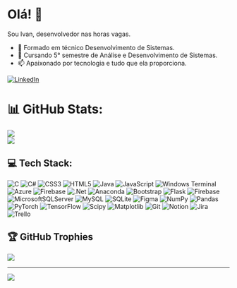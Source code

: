                                  
# Olá! 👋

Sou Ivan, desenvolvedor nas horas vagas.

- 🌱 Formado em técnico Desenvolvimento de Sistemas.
- 🔭 Cursando 5° semestre de Análise e Desenvolvimento de Sistemas.
- 📫 Apaixonado por tecnologia e tudo que ela proporciona.

[![LinkedIn](https://img.shields.io/badge/LinkedIn-%230077B5.svg?logo=linkedin&logoColor=white)](https://linkedin.com/in/www.linkedin.com/in/ivanvilela/)     
          
# 📊 GitHub Stats:
![](https://github-readme-streak-stats.herokuapp.com/?user=ivanvilela&theme=radical&hide_border=false)<br/>
![](https://github-readme-stats.vercel.app/api/top-langs/?username=ivanvilela&theme=radical&hide_border=false&include_all_commits=false&count_private=false&layout=compact)
          
## 💻 Tech Stack:
![C](https://img.shields.io/badge/c-%2300599C.svg?style=for-the-badge&logo=c&logoColor=white) ![C#](https://img.shields.io/badge/c%23-%23239120.svg?style=for-the-badge&logo=csharp&logoColor=white) ![CSS3](https://img.shields.io/badge/css3-%231572B6.svg?style=for-the-badge&logo=css3&logoColor=white) ![HTML5](https://img.shields.io/badge/html5-%23E34F26.svg?style=for-the-badge&logo=html5&logoColor=white) ![Java](https://img.shields.io/badge/java-%23ED8B00.svg?style=for-the-badge&logo=openjdk&logoColor=white) ![JavaScript](https://img.shields.io/badge/javascript-%23323330.svg?style=for-the-badge&logo=javascript&logoColor=%23F7DF1E) ![Windows Terminal](https://img.shields.io/badge/Windows%20Terminal-%234D4D4D.svg?style=for-the-badge&logo=windows-terminal&logoColor=white) ![Azure](https://img.shields.io/badge/azure-%230072C6.svg?style=for-the-badge&logo=microsoftazure&logoColor=white) ![Firebase](https://img.shields.io/badge/firebase-%23039BE5.svg?style=for-the-badge&logo=firebase) ![.Net](https://img.shields.io/badge/.NET-5C2D91?style=for-the-badge&logo=.net&logoColor=white) ![Anaconda](https://img.shields.io/badge/Anaconda-%2344A833.svg?style=for-the-badge&logo=anaconda&logoColor=white) ![Bootstrap](https://img.shields.io/badge/bootstrap-%238511FA.svg?style=for-the-badge&logo=bootstrap&logoColor=white) ![Flask](https://img.shields.io/badge/flask-%23000.svg?style=for-the-badge&logo=flask&logoColor=white) ![Firebase](https://img.shields.io/badge/firebase-a08021?style=for-the-badge&logo=firebase&logoColor=ffcd34) ![MicrosoftSQLServer](https://img.shields.io/badge/Microsoft%20SQL%20Server-CC2927?style=for-the-badge&logo=microsoft%20sql%20server&logoColor=white) ![MySQL](https://img.shields.io/badge/mysql-4479A1.svg?style=for-the-badge&logo=mysql&logoColor=white) ![SQLite](https://img.shields.io/badge/sqlite-%2307405e.svg?style=for-the-badge&logo=sqlite&logoColor=white) ![Figma](https://img.shields.io/badge/figma-%23F24E1E.svg?style=for-the-badge&logo=figma&logoColor=white) ![NumPy](https://img.shields.io/badge/numpy-%23013243.svg?style=for-the-badge&logo=numpy&logoColor=white) ![Pandas](https://img.shields.io/badge/pandas-%23150458.svg?style=for-the-badge&logo=pandas&logoColor=white) ![PyTorch](https://img.shields.io/badge/PyTorch-%23EE4C2C.svg?style=for-the-badge&logo=PyTorch&logoColor=white) ![TensorFlow](https://img.shields.io/badge/TensorFlow-%23FF6F00.svg?style=for-the-badge&logo=TensorFlow&logoColor=white) ![Scipy](https://img.shields.io/badge/SciPy-%230C55A5.svg?style=for-the-badge&logo=scipy&logoColor=%white) ![Matplotlib](https://img.shields.io/badge/Matplotlib-%23ffffff.svg?style=for-the-badge&logo=Matplotlib&logoColor=black) ![Git](https://img.shields.io/badge/git-%23F05033.svg?style=for-the-badge&logo=git&logoColor=white) ![Notion](https://img.shields.io/badge/Notion-%23000000.svg?style=for-the-badge&logo=notion&logoColor=white) ![Jira](https://img.shields.io/badge/jira-%230A0FFF.svg?style=for-the-badge&logo=jira&logoColor=white) ![Trello](https://img.shields.io/badge/Trello-%23026AA7.svg?style=for-the-badge&logo=Trello&logoColor=white)

## 🏆 GitHub Trophies
![](https://github-profile-trophy.vercel.app/?username=ivanvilela&theme=radical&no-frame=false&no-bg=false&margin-w=4)

---
[![](https://visitcount.itsvg.in/api?id=ivanvilela&icon=0&color=2)](https://visitcount.itsvg.in)









<!-- Proudly created with GPRM ( https://gprm.itsvg.in ) 
## Linguagens mais usadas
<img src="https://github-readme-stats.vercel.app/api/top-langs/?username=ivanvilela&layout=compact&langs_count=5&theme=radical" width="300px" />

## Minhas estatísticas do GitHub
<img src="https://github-readme-stats.vercel.app/api?username=ivanvilela&show_icons=true&theme=radical" width="300px" />

## Habilidades

<div style="display: flex; justify-content: space-between;">

  <div>
    <h3>Linguagens</h3>
    <div style="display: flex; align-items: center;">
      <img height="50px" width="50px" src="https://cdn.jsdelivr.net/gh/devicons/devicon@latest/icons/python/python-plain-wordmark.svg" style="margin-right: 10px;" />
      <img height="50px" width="50px" src="https://cdn.jsdelivr.net/gh/devicons/devicon@latest/icons/csharp/csharp-original.svg" style="margin-right: 10px;" />
      <img height="50px" width="50px" src="https://cdn.jsdelivr.net/gh/devicons/devicon@latest/icons/java/java-plain-wordmark.svg" style="margin-right: 10px;" />
      <img height="50px" width="50px" src="https://cdn.jsdelivr.net/gh/devicons/devicon@latest/icons/php/php-original.svg" style="margin-right: 10px;" />
      <img height="50px" width="50px" src="https://cdn.jsdelivr.net/gh/devicons/devicon@latest/icons/html5/html5-original-wordmark.svg" style="margin-right: 10px;" />
      <img height="50px" width="50px" src="https://cdn.jsdelivr.net/gh/devicons/devicon@latest/icons/css3/css3-original-wordmark.svg" />
    </div>
  </div>

  <div>
    <h3>Frameworks</h3>
    <div style="display: flex; align-items: center;">
      <img height="50px" width="50px" src="https://cdn.jsdelivr.net/gh/devicons/devicon@latest/icons/bootstrap/bootstrap-original-wordmark.svg" style="margin-right: 10px;" />
      <img height="50px" width="50px" src="https://cdn.jsdelivr.net/gh/devicons/devicon@latest/icons/dotnetcore/dotnetcore-original.svg" />
    </div>
  </div>

</div>

<div style="display: flex; justify-content: space-between;">

  <div>
    <h3>Bancos de Dados</h3>
    <div style="display: flex; align-items: center;">
      <img height="50px" width="50px" src="https://cdn.jsdelivr.net/gh/devicons/devicon@latest/icons/firebase/firebase-original-wordmark.svg" style="margin-right: 10px;" />
      <img height="50px" width="50px" src="https://cdn.jsdelivr.net/gh/devicons/devicon@latest/icons/mysql/mysql-original-wordmark.svg" style="margin-right: 10px;" />
      <img height="50px" width="50px" src="https://cdn.jsdelivr.net/gh/devicons/devicon@latest/icons/microsoftsqlserver/microsoftsqlserver-original.svg" />
    </div>
  </div>

  <div>
    <h3>S.O.'s</h3>
    <div style="display: flex; align-items: center;">
      <img height="50px" width="50px" src="https://cdn.jsdelivr.net/gh/devicons/devicon@latest/icons/linux/linux-original.svg" style="margin-right: 10px;" />
      <img height="50px" width="50px" src="https://cdn.jsdelivr.net/gh/devicons/devicon@latest/icons/windows8/windows8-original.svg" />
    </div>
  </div>

</div>

<div style="display: flex; justify-content: space-between;">

  <div>
    <h3>IDE's</h3>
    <div style="display: flex; align-items: center;">
      <img height="50px" width="50px" src="https://cdn.jsdelivr.net/gh/devicons/devicon@latest/icons/intellij/intellij-original.svg" style="margin-right: 10px;" />
      <img height="50px" width="50px" src="https://cdn.jsdelivr.net/gh/devicons/devicon@latest/icons/vscode/vscode-original-wordmark.svg" style="margin-right: 10px;" />
      <img height="50px" width="50px" src="https://cdn.jsdelivr.net/gh/devicons/devicon@latest/icons/visualstudio/visualstudio-original.svg" style="margin-right: 10px;" />
      <img height="50px" width="50px" src="https://cdn.jsdelivr.net/gh/devicons/devicon@latest/icons/androidstudio/androidstudio-original.svg" style="margin-right: 10px;" />       
      <img height="50px" width="50px" src="https://cdn.jsdelivr.net/gh/devicons/devicon@latest/icons/canva/canva-original.svg" />
    </div>
  </div>

  <div>
    <h3>Conhecimentos</h3>
    <div style="display: flex; align-items: center;">
      <img height="50px" width="50px" src="https://cdn.jsdelivr.net/gh/devicons/devicon@latest/icons/git/git-plain-wordmark.svg" />
    </div>
  </div>

</div>

-->          
          
          
          
          

          

          

<!--
**ivanvilela/ivanvilela** is a ✨ _special_ ✨ repository because its `README.md` (this file) appears on your GitHub profile.

Here are some ideas to get you started:

- 🔭 I’m currently working on ...
- 🌱 I’m currently learning ...
- 👯 I’m looking to collaborate on ...
- 🤔 I’m looking for help with ...
- 💬 Ask me about ...
- 📫 How to reach me: ...
- 😄 Pronouns: ...
- ⚡ Fun fact: ...
-->
